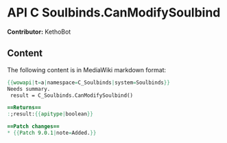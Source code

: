 # API C Soulbinds.CanModifySoulbind

**Contributor:** KethoBot

## Content

The following content is in MediaWiki markdown format:

```mediawiki
{{wowapi|t=a|namespace=C_Soulbinds|system=Soulbinds}}
Needs summary.
 result = C_Soulbinds.CanModifySoulbind()

==Returns==
:;result:{{apitype|boolean}}

==Patch changes==
* {{Patch 9.0.1|note=Added.}}
```